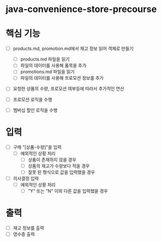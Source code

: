 # java-convenience-store-precourse


# 핵심 기능
- [ ] products.md, promotion.md에서 재고 정보 읽어 객체로 만들기
    - [ ] products.md 파일을 읽기
    - [ ] 파일의 데이터를 사용해 품목을 추가
    - [ ] promotions.md 파일을 읽기
    - [ ] 파일의 데이터를 사용해 프로모션 정보를 추가
- [ ] 요청한 상품의 수량, 프로모션 여부등에 따라서 추가적인 연산
- [ ] 프로모션 로직을 수행
- [ ] 멤버십 할인 로직을 수행


# 입력
- [ ] 구매 "[상품-수량]"을 입력
    - [ ] 예외적인 상황 처리
        - [ ] 상품이 존재하지 않을 경우
        - [ ] 상품의 재고가 수량보다 적을 경우
        - [ ] 잘못 된 형식으로 값을 입력했을 경우
- [ ] 의사결정 입력
    - [ ] 예외적인 상황 처리
        - [ ] "Y" 또는 "N" 이외 다른 값을 입력했을 경우

# 출력
- [ ] 재고 정보를 출력
- [ ] 영수증 출력
